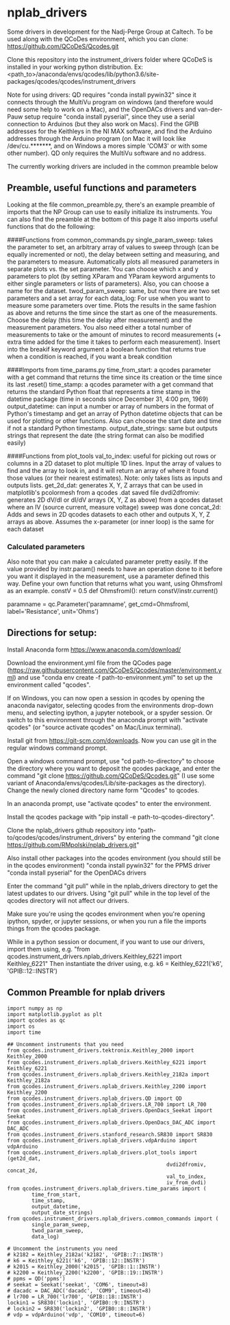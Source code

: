 # nplab_drivers
Some drivers in development for the Nadj-Perge Group at Caltech.
To be used along with the QCoDes environment, which you can clone:
https://github.com/QCoDeS/Qcodes.git

Clone this repository into the instrument_drivers folder where QCoDeS is installed in your working python distribution. Ex: <path_to>/anaconda/envs/qcodes/lib/python3.6/site-packages/qcodes/qcodes/instrument_drivers

Note for using drivers: QD requires "conda install pywin32" since it connects through the MultiVu program on windows (and therefore would need some help to work on a Mac), and the OpenDACs drivers and van-der-Pauw setup require "conda install pyserial", since they use a serial connection to Arduinos (but they also work on Macs). Find the GPIB addresses for the Keithleys in the NI MAX software, and find the Arduino addresses through the Arduino program (on Mac it will look like /dev/cu.*******, and on Windows a mores simple 'COM3' or with some other number). QD only requires the MultiVu software and no address.

The currently working drivers are included in the common preamble below

## Preamble, useful functions and parameters
Looking at the file common_preamble.py, there's an example preamble of imports that the NP Group can use to easily initialize its instruments. You can also find the preamble at the bottom of this page It also imports useful functions that do the following:

####Functions from common_commands.py
single_param_sweep: takes the parameter to set, an arbitrary array of values to sweep through (can be equally incremented or not), the delay between setting and measuring, and the parameters to measure. Automatically plots all measured parameters in separate plots vs. the set parameter. You can choose which x and y parameters to plot (by setting XParam and YParam keyword arguments to either single parameters or lists of parameters). Also, you can choose a name for the dataset.
twod_param_sweep: same, but now there are two set parameters and a set array for each
data_log: For use when you want to measure some parameters over time. Plots the results in the same fashion as above and returns the time since the start as one of the measurements. Choose the delay (this time the delay after measurement) and the measurement parameters. You also need either a total number of measurements to take or the amount of minutes to record measurements (+ extra time added for the time it takes to perform each measurement). Insert into the breakif keyword argument a boolean function that returns true when a condition is reached, if you want a break condition

####Imports from time_params.py
time_from_start: a qcodes parameter with a get command that returns the time since its creation or the time since its last .reset()
time_stamp: a qcodes parameter with a get command that returns the standard Python float that represents a time stamp in the datetime package (time in seconds since December 31, 4:00 pm, 1969)
output_datetime: can input a number or array of numbers in the format of Python's timestamp and get an array of Python datetime objects that can be used for plotting or other functions. Also can choose the start date and time if not a standard Python timestamp.
output_date_strings: same but outputs strings that represent the date (the string format can also be modified easily)

####Functions from plot_tools
val_to_index: useful for picking out rows or columns in a 2D dataset to plot multiple 1D lines. Input the array of values to find and the array to look in, and it will return an array of where it found those values (or their nearest estimates). Note: only takes lists as inputs and outputs lists.
get_2d_dat: generates X, Y, Z arrays that can be used in matplotlib's pcolormesh from a qcodes .dat saved file
dvdi2dfromiv: generates 2D dV/dI or dI/dV arrays (X, Y, Z as above) from a qcodes dataset where an IV (source current, measure voltage) sweep was done
concat_2d: Adds and sews in 2D qcodes datasets to each other and outputs X, Y, Z arrays as above. Assumes the x-parameter (or inner loop) is the same for each dataset


### Calculated parameters
Also note that you can make a calculated parameter pretty easily. If the value provided by instr.param() needs
to have an operation done to it before you want it displayed in the
measurement, use a parameter defined this way. Define your own function that
returns what you want, using OhmsfromI as an example.
constV = 0.5
def OhmsfromI():
    return constV/instr.current()


paramname = qc.Parameter('paramname', get_cmd=OhmsfromI, label='Resistance',
                         unit='Ohms')


## Directions for setup:
Install Anaconda form https://www.anaconda.com/download/

Download the environment.yml file from the QCodes page (https://raw.githubusercontent.com/QCoDeS/Qcodes/master/environment.yml) and use "conda env create -f path-to-environment.yml" to set up the environment called "qcodes".

If on Windows, you can now open a session in qcodes by opening the anaconda navigator, selecting qcodes from the environments drop-down menu, and selecting ipython, a jupyter notebook, or a spyder session. Or switch to this environment through the anaconda prompt with "activate qcodes" (or "source activate qcodes" on Mac/Linux terminal).

Install git from https://git-scm.com/downloads. Now you can use git in the regular windows command prompt.

Open a windows command prompt, use "cd path-to-directory" to choose the directory where you want to deposit the qcodes package, and enter the command "git clone https://github.com/QCoDeS/Qcodes.git" (I use some variant of Anaconda/envs/qcodes/Lib/site-packages as the directory). Change the newly cloned directory name form "Qcodes" to qcodes.

In an anaconda prompt, use "activate qcodes" to enter the environment.

Install the qcodes package with "pip install -e path-to-qcodes-directory".

Clone the nplab_drivers github repository into "path-to/qcodes/qcodes/instrument_drivers" by entering the command "git clone https://github.com/RMpolski/nplab_drivers.git"

Also install other packages into the qcodes environment (you should still be in the qcodes environment)
"conda install pywin32" for the PPMS driver
"conda install pyserial" for the OpenDACs drivers

Enter the command "git pull" while in the nplab_drivers directory to get the latest updates to our drivers. Using "git pull" while in the top level of the qcodes directory will not affect our drivers.

Make sure you're using the qcodes environment when you're opening ipython, spyder, or jupyter sessions, or when you run a file the imports things from the qcodes package.

While in a python session or document, if you want to use our drivers, import them using, e.g. "from qcodes.instrument_drivers.nplab_drivers.Keithley_6221 import Keithley_6221"
Then instantiate the driver using, e.g. k6 = Keithley_6221('k6', 'GPIB::12::INSTR')




## Common Preamble for nplab drivers
```
import numpy as np
import matplotlib.pyplot as plt
import qcodes as qc
import os
import time

## Uncomment instruments that you need
from qcodes.instrument_drivers.tektronix.Keithley_2000 import Keithley_2000
from qcodes.instrument_drivers.nplab_drivers.Keithley_6221 import Keithley_6221
from qcodes.instrument_drivers.nplab_drivers.Keithley_2182a import Keithley_2182a
from qcodes.instrument_drivers.nplab_drivers.Keithley_2200 import Keithley_2200
from qcodes.instrument_drivers.nplab_drivers.QD import QD
from qcodes.instrument_drivers.nplab_drivers.LR_700 import LR_700
from qcodes.instrument_drivers.nplab_drivers.OpenDacs_Seekat import Seekat
from qcodes.instrument_drivers.nplab_drivers.OpenDacs_DAC_ADC import DAC_ADC
from qcodes.instrument_drivers.stanford_research.SR830 import SR830
from qcodes.instrument_drivers.nplab_drivers.vdpArduino import vdpArduino
from qcodes.instrument_drivers.nplab_drivers.plot_tools import (get2d_dat,
                                                    dvdi2dfromiv, concat_2d,
                                                    val_to_index,
                                                    iv_from_dvdi)
from qcodes.instrument_drivers.nplab_drivers.time_params import (
        time_from_start,
        time_stamp,
        output_datetime,
        output_date_strings)
from qcodes.instrument_drivers.nplab_drivers.common_commands import (
        single_param_sweep,
        twod_param_sweep,
        data_log)

# Uncomment the instruments you need
# k2182 = Keithley_2182a('k2182', 'GPIB::7::INSTR')
# k6 = Keithley_6221('k6', 'GPIB::12::INSTR')
# k2015 = Keithley_2000('k2015', 'GPIB::1::INSTR')
# k2200 = Keithley_2200('k2200', 'GPIB::19::INSTR')
# ppms = QD('ppms')
# seekat = Seekat('seekat', 'COM6', timeout=8)
# dacadc = DAC_ADC('dacadc', 'COM9', timeout=8)
# lr700 = LR_700('lr700', 'GPIB::18::INSTR')
lockin1 = SR830('lockin1', 'GPIB0::9::INSTR')
# lockin2 = SR830('lockin2', 'GPIB0::8::INSTR')
# vdp = vdpArduino('vdp', 'COM10', timeout=6)
```
